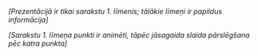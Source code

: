 *[Prezentācijā ir tikai sarakstu 1. līmenis; tālākie līmeņi ir papildus informācija]*

*[Sarakstu 1. līmeņa punkti ir animēti, tāpēc jāsagaida slaida pārslēgšana pēc katra punkta]*
